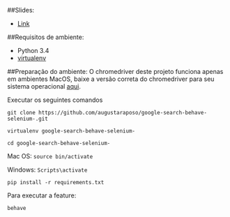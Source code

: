 ##Slides:

- [Link](http://pt.slideshare.net/AugustaRaposoMarques/testes-com-bdd-behaveseleniumpython)

##Requisitos de ambiente:
- Python 3.4
- [virtualenv](https://virtualenv.readthedocs.org/en/latest/installation.html)

##Preparação do ambiente:
O chromedriver deste projeto funciona apenas em ambientes MacOS, baixe a versão correta do chromedriver para seu sistema operacional [aqui](http://chromedriver.storage.googleapis.com/index.html?path=2.20/).

Executar os seguintes comandos

`git clone https://github.com/augustaraposo/google-search-behave-selenium-.git`

`virtualenv google-search-behave-selenium-`

`cd google-search-behave-selenium-`

Mac OS:
`source bin/activate`

Windows:
`Scripts\activate`

`pip install -r requirements.txt`

Para executar a feature:

`behave`
